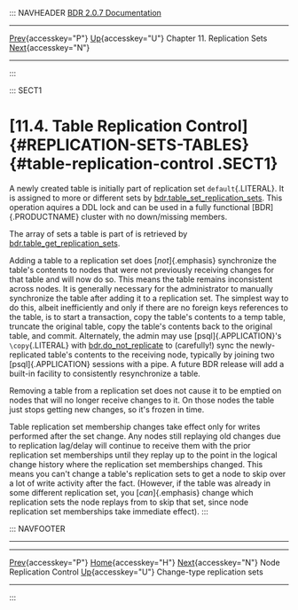 ::: NAVHEADER
  [BDR 2.0.7 Documentation](index.md)
  ------------------------------------------------------------------------------- -------------------------------------------- ------------------------------ ----------------------------------------------------------------------------------------
  [Prev](replication-sets-nodes.md "Node Replication Control"){accesskey="P"}   [Up](replication-sets.md){accesskey="U"}    Chapter 11. Replication Sets    [Next](replication-sets-changetype.md "Change-type replication sets"){accesskey="N"}

------------------------------------------------------------------------
:::

::: SECT1
# [11.4. Table Replication Control]{#REPLICATION-SETS-TABLES} {#table-replication-control .SECT1}

A newly created table is initially part of replication set
`default`{.LITERAL}. It is assigned to more or different sets by
[bdr.table_set_replication_sets](functions-replication-sets.md#FUNCTION-BDR-TABLE-SET-REPLICATION-SETS).
This operation aquires a DDL lock and can be used in a fully functional
[BDR]{.PRODUCTNAME} cluster with no down/missing members.

The array of sets a table is part of is retrieved by
[bdr.table_get_replication_sets](functions-replication-sets.md#FUNCTION-BDR-TABLE-GET-REPLICATION-SETS).

Adding a table to a replication set does [*not*]{.emphasis} synchronize
the table\'s contents to nodes that were not previously receiving
changes for that table and will now do so. This means the table remains
inconsistent across nodes. It is generally necessary for the
administrator to manually synchronize the table after adding it to a
replication set. The simplest way to do this, albeit inefficiently and
only if there are no foreign keys references to the table, is to start a
transaction, copy the table\'s contents to a temp table, truncate the
original table, copy the table\'s contents back to the original table,
and commit. Alternately, the admin may use [psql]{.APPLICATION}\'s
`\copy`{.LITERAL} with
[bdr.do_not_replicate](bdr-configuration-variables.md#GUC-BDR-DO-NOT-REPLICATE)
to (carefully!) sync the newly-replicated table\'s contents to the
receiving node, typically by joining two [psql]{.APPLICATION} sessions
with a pipe. A future BDR release will add a built-in facility to
consistently resynchronize a table.

Removing a table from a replication set does not cause it to be emptied
on nodes that will no longer receive changes to it. On those nodes the
table just stops getting new changes, so it\'s frozen in time.

Table replication set membership changes take effect only for writes
performed after the set change. Any nodes still replaying old changes
due to replication lag/delay will continue to receive them with the
prior replication set memberships until they replay up to the point in
the logical change history where the replication set memberships
changed. This means you can\'t change a table\'s replication sets to get
a node to skip over a lot of write activity after the fact. (However, if
the table was already in some different replication set, you
[*can*]{.emphasis} change which replication sets the node replays from
to skip that set, since node replication set memberships take immediate
effect).
:::

::: NAVFOOTER

------------------------------------------------------------------------

  ---------------------------------------------------- -------------------------------------------- ---------------------------------------------------------
  [Prev](replication-sets-nodes.md){accesskey="P"}        [Home](index.md){accesskey="H"}         [Next](replication-sets-changetype.md){accesskey="N"}
  Node Replication Control                              [Up](replication-sets.md){accesskey="U"}                               Change-type replication sets
  ---------------------------------------------------- -------------------------------------------- ---------------------------------------------------------
:::
